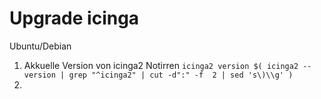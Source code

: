 Upgrade icinga
============

Ubuntu/Debian

1.  Akkuelle Version von icinga2 Notirren ```icinga2 version $( icinga2 --version | grep "^icinga2" | cut -d":" -f  2 | sed 's\)\\g' ) ```
2. 